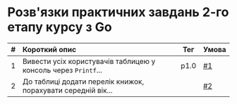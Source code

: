 # Розв'язки практичних завдань 2-го етапу курсу з Go

|  # | Короткий опис                                                  | Тег  | Умова |
|---:|:---------------------------------------------------------------|------|-------|
|  1 | Вивести усіх користувачів таблицею у консоль через `Printf`... | p1.0 | [#1](https://github.com/grescher/goc-s2-psets/issues/1) |
|  2 | До таблиці додати перелік книжок, порахувати середній вік...   |      | [#2](https://github.com/grescher/goc-s2-psets/issues/2)    |
